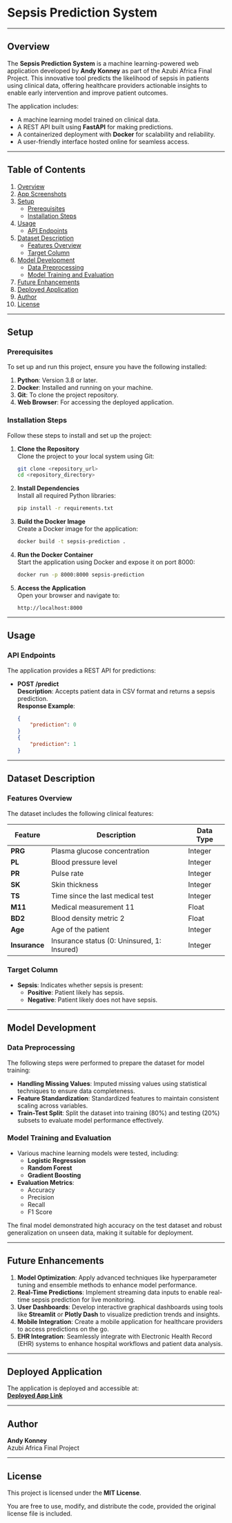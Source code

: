 # **Sepsis Prediction System**  

---

## **Overview**  
The **Sepsis Prediction System** is a machine learning-powered web application developed by **Andy Konney** as part of the Azubi Africa Final Project. This innovative tool predicts the likelihood of sepsis in patients using clinical data, offering healthcare providers actionable insights to enable early intervention and improve patient outcomes.  

The application includes:  
- A machine learning model trained on clinical data.  
- A REST API built using **FastAPI** for making predictions.  
- A containerized deployment with **Docker** for scalability and reliability.  
- A user-friendly interface hosted online for seamless access.  

---

## **Table of Contents**  
1. [Overview](#overview)  
2. [App Screenshots](#app-screenshots)  
3. [Setup](#setup)  
   - [Prerequisites](#prerequisites)  
   - [Installation Steps](#installation-steps)  
4. [Usage](#usage)  
   - [API Endpoints](#api-endpoints)  
5. [Dataset Description](#dataset-description)  
   - [Features Overview](#features-overview)  
   - [Target Column](#target-column)  
6. [Model Development](#model-development)  
   - [Data Preprocessing](#data-preprocessing)  
   - [Model Training and Evaluation](#model-training-and-evaluation)  
7. [Future Enhancements](#future-enhancements)  
8. [Deployed Application](#deployed-application)  
9. [Author](#author)  
10. [License](#license)  

---

## **Setup**  

### **Prerequisites**  
To set up and run this project, ensure you have the following installed:  
1. **Python**: Version 3.8 or later.  
2. **Docker**: Installed and running on your machine.  
3. **Git**: To clone the project repository.  
4. **Web Browser**: For accessing the deployed application.  

### **Installation Steps**  
Follow these steps to install and set up the project:  

1. **Clone the Repository**  
   Clone the project to your local system using Git:  
   ```bash  
   git clone <repository_url>  
   cd <repository_directory>  
   ```  

2. **Install Dependencies**  
   Install all required Python libraries:  
   ```bash  
   pip install -r requirements.txt  
   ```  

3. **Build the Docker Image**  
   Create a Docker image for the application:  
   ```bash  
   docker build -t sepsis-prediction .  
   ```  

4. **Run the Docker Container**  
   Start the application using Docker and expose it on port 8000:  
   ```bash  
   docker run -p 8000:8000 sepsis-prediction  
   ```  

5. **Access the Application**  
   Open your browser and navigate to:  

   ```http  
   http://localhost:8000  
   ```  

---

## **Usage**  

### **API Endpoints**  
The application provides a REST API for predictions:  

- **POST /predict**  
  **Description**: Accepts patient data in CSV format and returns a sepsis prediction.  
  **Response Example**:  
  ```json  
  {  
      "prediction": 0  
  }  
  {  
      "prediction": 1  
  }  
  ```  

---

## **Dataset Description**  

### **Features Overview**  
The dataset includes the following clinical features:  

| **Feature**      | **Description**                              | **Data Type** |  
|-------------------|----------------------------------------------|---------------|  
| **PRG**           | Plasma glucose concentration                 | Integer       |  
| **PL**            | Blood pressure level                         | Integer       |  
| **PR**            | Pulse rate                                   | Integer       |  
| **SK**            | Skin thickness                               | Integer       |  
| **TS**            | Time since the last medical test             | Integer       |  
| **M11**           | Medical measurement 11                      | Float         |  
| **BD2**           | Blood density metric 2                      | Float         |  
| **Age**           | Age of the patient                          | Integer       |  
| **Insurance**     | Insurance status (0: Uninsured, 1: Insured) | Integer       |  

### **Target Column**  
- **Sepsis**: Indicates whether sepsis is present:  
  - **Positive**: Patient likely has sepsis.  
  - **Negative**: Patient likely does not have sepsis.  

---

## **Model Development**  

### **Data Preprocessing**  
The following steps were performed to prepare the dataset for model training:  
- **Handling Missing Values**: Imputed missing values using statistical techniques to ensure data completeness.  
- **Feature Standardization**: Standardized features to maintain consistent scaling across variables.  
- **Train-Test Split**: Split the dataset into training (80%) and testing (20%) subsets to evaluate model performance effectively.  

### **Model Training and Evaluation**  
- Various machine learning models were tested, including:  
  - **Logistic Regression**  
  - **Random Forest**  
  - **Gradient Boosting**  
- **Evaluation Metrics**:  
  - Accuracy  
  - Precision  
  - Recall  
  - F1 Score  

The final model demonstrated high accuracy on the test dataset and robust generalization on unseen data, making it suitable for deployment.  

---

## **Future Enhancements**  

1. **Model Optimization**: Apply advanced techniques like hyperparameter tuning and ensemble methods to enhance model performance.  
2. **Real-Time Predictions**: Implement streaming data inputs to enable real-time sepsis prediction for live monitoring.  
3. **User Dashboards**: Develop interactive graphical dashboards using tools like **Streamlit** or **Plotly Dash** to visualize prediction trends and insights.  
4. **Mobile Integration**: Create a mobile application for healthcare providers to access predictions on the go.  
5. **EHR Integration**: Seamlessly integrate with Electronic Health Record (EHR) systems to enhance hospital workflows and patient data analysis.  

---

## **Deployed Application**  
The application is deployed and accessible at:  
[**Deployed App Link**](#)  

---

## **Author**  
**Andy Konney**  
Azubi Africa Final Project  

---

## **License**  
This project is licensed under the **MIT License**.  

You are free to use, modify, and distribute the code, provided the original license file is included.  